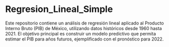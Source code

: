 # Regresion_Lineal_Simple
Este repositorio contiene un análisis de regresión lineal aplicado al Producto Interno Bruto (PIB) de México, utilizando datos históricos desde 1960 hasta 2021. El objetivo principal es construir un modelo predictivo que permita estimar el PIB para años futuros, ejemplificado con el pronóstico para 2022.
